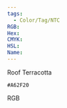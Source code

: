 ```yaml
---
tags:
  - Color/Tag/NTC
RGB:
Hex:
CMYK:
HSL:
Name:
---
```

Roof Terracotta
```palette
#A62F20
```
RGB
